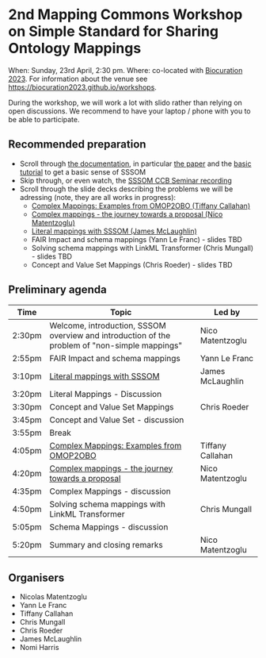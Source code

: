 # 2nd Mapping Commons Workshop on Simple Standard for Sharing Ontology Mappings

When: Sunday, 23rd April, 2:30 pm.
Where: co-located with [Biocuration 2023](https://biocuration2023.github.io/). For information about the venue see https://biocuration2023.github.io/workshops.

During the workshop, we will work a lot with slido rather than relying on open discussions. We recommend to have your laptop / phone with you to be able to participate.

## Recommended preparation

- Scroll through [the documentation](https://mapping-commons.github.io/sssom/home/), in particular [the paper](https://doi.org/10.1093/database/baac035) and the [basic tutorial](https://mapping-commons.github.io/sssom/tutorial/) to get a basic sense of SSSOM
- Skip through, or even watch, the [SSSOM CCB Seminar recording](https://www.youtube.com/watch?v=4vqeRECuAKE)
- Scroll through the slide decks describing the problems we will be adressing (note, they are all works in progress):
    - [Complex Mappings: Examples from OMOP2OBO (Tiffany Callahan)](https://docs.google.com/presentation/d/1Jn0W9gjRn19ISDB8N-sEwKwXsJySLPlNIsOL6ng_nEA/edit?usp=sharing)
    - [Complex mappings - the journey towards a proposal (Nico Matentzoglu)](https://docs.google.com/presentation/d/1kFD33S_WMgEGmCnT7IjVCeEyKI7OpcUw1ZzRXGqt1hs/edit?usp=sharing)
    - [Literal mappings with SSSOM (James McLaughlin)](https://docs.google.com/presentation/d/1mBZK6KS7JgmXlEtszQiOa_Cl7SXg_Z8wRp0tZHaL57Y/edit?usp=sharing)
    - FAIR Impact and schema mappings (Yann Le Franc) - slides TBD
    - Solving schema mappings with LinkML Transformer (Chris Mungall) - slides TBD
    - Concept and Value Set Mappings (Chris Roeder) - slides TBD

## Preliminary agenda

|  Time  | Topic | Led by |
| ------ | ----- | ------ |
| 2:30pm | Welcome, introduction, SSSOM overview and introduction of the problem of "non-simple mappings" | Nico Matentzoglu |
| 2:55pm | FAIR Impact and schema mappings | Yann Le Franc |
| 3:10pm | [Literal mappings with SSSOM](https://docs.google.com/presentation/d/1mBZK6KS7JgmXlEtszQiOa_Cl7SXg_Z8wRp0tZHaL57Y/edit?usp=sharing) | James McLaughlin |
| 3:20pm | Literal Mappings - Discussion | |
| 3:30pm | Concept and Value Set Mappings | Chris Roeder |
| 3:45pm | Concept and Value Set - discussion | |
| 3:55pm | Break | |
| 4:05pm | [Complex Mappings: Examples from OMOP2OBO](https://docs.google.com/presentation/d/1Jn0W9gjRn19ISDB8N-sEwKwXsJySLPlNIsOL6ng_nEA/edit?usp=sharing) | Tiffany Callahan |
| 4:20pm | [Complex mappings - the journey towards a proposal](https://docs.google.com/presentation/d/1kFD33S_WMgEGmCnT7IjVCeEyKI7OpcUw1ZzRXGqt1hs/edit?usp=sharing)  | Nico Matentzoglu |
| 4:35pm | Complex Mappings - discussion | |
| 4:50pm | Solving schema mappings with LinkML Transformer | Chris Mungall |
| 5:05pm | Schema Mappings - discussion | |
| 5:20pm | Summary and closing remarks | Nico Matentzoglu |

## Organisers

- Nicolas Matentzoglu
- Yann Le Franc
- Tiffany Callahan
- Chris Mungall
- Chris Roeder
- James McLaughlin
- Nomi Harris


